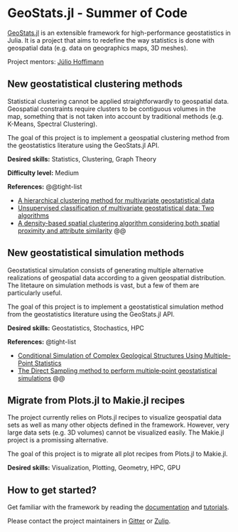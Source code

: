 # GeoStats.jl - Summer of Code

[GeoStats.jl](https://github.com/JuliaEarth/GeoStats.jl) is an extensible framework for high-performance geostatistics in Julia.
It is a project that aims to redefine the way statistics is done with geospatial data (e.g. data on geographics maps, 3D meshes).

Project mentors: [Júlio Hoffimann](https://github.com/juliohm)

## New geostatistical clustering methods

Statistical clustering cannot be applied straightforwardly to geospatial data. Geospatial constraints require clusters to be
contiguous volumes in the map, something that is not taken into account by traditional methods (e.g. K-Means, Spectral Clustering).

The goal of this project is to implement a geospatial clustering method from the geostatistics literature using the GeoStats.jl API.

**Desired skills:** Statistics, Clustering, Graph Theory

**Difficulty level:** Medium

**References:**
@@tight-list
- [A hierarchical clustering method for multivariate geostatistical data](https://www.sciencedirect.com/science/article/abs/pii/S2211675316300367)
- [Unsupervised classification of multivariate geostatistical data: Two algorithms](https://www.sciencedirect.com/science/article/pii/S0098300415001314)
- [A density-based spatial clustering algorithm considering both spatial proximity and attribute similarity](https://www.sciencedirect.com/science/article/pii/S0098300411004419)
@@

## New geostatistical simulation methods

Geostatistical simulation consists of generating multiple alternative realizations of geospatial data according to a given geospatial distribution.
The litetaure on simulation methods is vast, but a few of them are particularly useful.

The goal of this project is to implement a geostatistical simulation method from the geostatistics literature using the GeoStats.jl API.

**Desired skills:** Geostatistics, Stochastics, HPC

**References:**
@tight-list
- [Conditional Simulation of Complex Geological Structures Using Multiple-Point Statistics](https://link.springer.com/article/10.1023/A:1014009426274)
- [The Direct Sampling method to perform multiple‐point geostatistical simulations](https://agupubs.onlinelibrary.wiley.com/doi/full/10.1029/2008WR007621)
@@

## Migrate from Plots.jl to Makie.jl recipes

The project currently relies on Plots.jl recipes to visualize geospatial data sets as well as many other objects defined in the framework.
However, very large data sets (e.g. 3D volumes) cannot be visualized easily. The Makie.jl project is a promissing alternative.

The goal of this project is to migrate all plot recipes from Plots.jl to Makie.jl.

**Desired skills:** Visualization, Plotting, Geometry, HPC, GPU

## How to get started?

Get familiar with the framework by reading the [documentation](https://juliaearth.github.io/GeoStats.jl/stable) and [tutorials](https://github.com/JuliaEarth/GeoStatsTutorials).

Please contact the project maintainers in [Gitter](https://gitter.im/JuliaEarth/GeoStats.jl) or [Zulip](https://julialang.zulipchat.com/#narrow/stream/276201-geostats.2Ejl).
